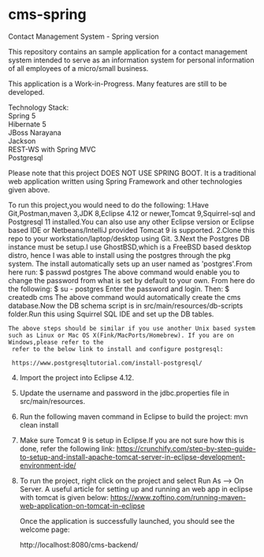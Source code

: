 # cms-spring
Contact Management System - Spring version

This repository contains an sample application for a contact management system intended to serve as an information system for personal information of all 
employees of a micro/small business.

<p>This application is a Work-in-Progress. Many features are still to be developed. </p>

<p>Technology Stack:
 <br> 
Spring 5
<br>  
Hibernate 5
  <br>
JBoss Narayana 
  <br>
Jackson
  <br>
REST-WS with Spring MVC
  <br>
Postgresql
 </p>

<p>
Please note that this project DOES NOT USE SPRING BOOT. It is a traditional web application written using Spring Framework and other technologies given above.
</p>

<p>
To run this project,you would need to do the following:
1.Have Git,Postman,maven 3,JDK 8,Eclipse 4.12 or newer,Tomcat 9,Squirrel-sql and Postgresql 11 installed.You can also use any other Eclipse version or Eclipse based
  IDE or Netbeans/IntelliJ provided Tomcat 9 is supported.
2.Clone this repo to your workstation/laptop/desktop using Git.
3.Next the Postgres DB instance must be setup.I use GhostBSD,which is a 
   FreeBSD based desktop distro, hence I was able to install using the postgres through the pkg system. The install automatically sets up an user
   named as 'postgres'.From here run:
   $ passwd postgres
   The above command would enable you to change the password from what is set by default to your own. From here do the following:
   $ su - postgres
   Enter the password and login. Then:
   $ createdb cms
     The above command would automatically create the cms database.Now the DB schema script is in src/main/resources/db-scripts folder.Run this
     using Squirrel SQL IDE and set up the DB tables.
     
    The above steps should be similar if you use another Unix based system such as Linux or Mac OS X(Fink/MacPorts/Homebrew). If you are on Windows,please refer to the
     refer to the below link to install and configure postgresql:
     
     https://www.postgresqltutorial.com/install-postgresql/
          
4. Import the project into Eclipse 4.12.

5. Update the username and password in the jdbc.properties file in src/main/resources.

6. Run the following maven command in Eclipse to build the project:
     mvn clean install
     
7. Make sure Tomcat 9 is setup in Eclipse.If you are not sure how this is done, refer the following link:
	https://crunchify.com/step-by-step-guide-to-setup-and-install-apache-tomcat-server-in-eclipse-development-environment-ide/   
	
8. To run the project, right click on the project and select Run As --> On Server. A useful article for setting up and running an web app in eclipse
   with tomcat is given below:
	https://www.zoftino.com/running-maven-web-application-on-tomcat-in-eclipse
	
	Once the application is successfully launched, you should see the welcome page:

	http://localhost:8080/cms-backend/ 
</p>

